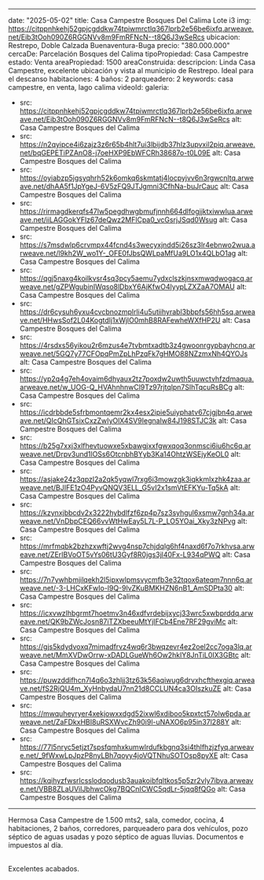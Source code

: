 ---
date: "2025-05-02"
title: Casa Campestre Bosques Del Calima Lote i3
img: https://citppnhkehj52gpjcgddkw74tpiwmrctlq367lprb2e56be6ixfq.arweave.net/Eib3tOoh090Z6RGGNVv8m9FmRFNcN--t8Q6J3wSeRcs
ubicacion: Restrepo, Doble Calzada Buenaventura-Buga
precio: "380.000.000"
cercaDe: Parcelación Bosques del Calima
tipoPropiedad: Casa Campestre
estado: Venta
areaPropiedad: 1500
areaConstruida: 
descripcion: Linda Casa Campestre, excelente ubicación y vista al municipio de Restrepo. Ideal para el descanso
habitaciones: 4
baños: 2
parqueadero: 2
keywords: casa campestre, en venta, lago calima
videoId: 
galeria:
  - src: https://citppnhkehj52gpjcgddkw74tpiwmrctlq367lprb2e56be6ixfq.arweave.net/Eib3tOoh090Z6RGGNVv8m9FmRFNcN--t8Q6J3wSeRcs
    alt: Casa Campestre Bosques del Calima
  - src: https://n2qyipce4i6zajz3z6r65b4hlt7ui3lbijdb37hlz3upvxil2piq.arweave.net/bqGEPETiPZAnO8-j7oeHXP9EbWFCRh38687o-t0L09E
    alt: Casa Campestre Bosques del Calima
  - src: https://oyiabzp5jgsyqhrh52k6omkq6skmtatj4locpyjvv6n3rgwcnltq.arweave.net/dhAA5f1JpYgeJ-6V5zFQ9JTJgmni3CfhNa-buJrCauc
    alt: Casa Campestre Bosques del Calima
  - src: https://rirmagdkerqfs47lw5pegdhwgbmufjnnh664dlfogjjktxiwwlua.arweave.net/iiLAGGokYFlz67deQwz2MFlCpa0_vcGsrjJSqd0Wsug
    alt: Casa Campestre Bosques del Calima
  - src: https://s7msdwlp6crvmpx44fcnd4s3wecyxjndd5i26sz3lr4ebnwo2wua.arweave.net/l9kh2W_wo1Y-_OFE0fJbsQWLpaMfUa9LO1x4QLbO1ag
    alt: Casa Campestre Bosques del Calima
  - src: https://qgj5naxg4koilkvsr4sq3pcy5aemu7ydxclszkjnsxmwqdwogacq.arweave.net/gZPWgubinIWqso8lDbxY6AjKfwO4lyypLZXZaA7OMAU
    alt: Casa Campestre Bosques del Calima
  - src: https://dr6cysuh6yxu4cvcbnozmplrli4u5utiihyrabl3bbpfs56hh5sq.arweave.net/HHwsSof2L04Kogtdlj1xWjlO0mhB8RAFewheWXfHP2U
    alt: Casa Campestre Bosques del Calima
  - src: https://4rsdxs56yikou2r6mzus4e7tvbmtxadtb3z4gwoonrgypbayhcnq.arweave.net/5GQ7y77CFOpqPmZpLhPzqFk7gHMO88NZzmxNh4QYOJs
    alt: Casa Campestre Bosques del Calima
  - src: https://yp2q4g7eh4ovaim6dhyaux2tz7poxdw2uwth5uuwctvhfzdmaqua.arweave.net/w_UOG-Q_HVAhnhnwCl9Tz97rjtqlpn7SlhTqcuRsBCg
    alt: Casa Campestre Bosques del Calima
  - src: https://icdrbbde5sfrbmontqemr2kx4esx2ipie5uiyphatv67cjgjbn4q.arweave.net/QIcQhGTsixCxzZwIyOlX4SV9IegnaIw84J198STJC3k
    alt: Casa Campestre Bosques del Calima
  - src: https://b25g7xxj3xlfhevtuowxe5xbawgjxxfgwxqoq3onmsci6iu6hc6q.arweave.net/Drpv3und1lOSs6OtcnbhBYyb3Ka14OhtzWSEjyKeOL0
    alt: Casa Campestre Bosques del Calima
  - src: https://asjake24z3qpzl2a2qk5yqwl7rxg6i3mowzgk3iqkkmlxzhk4zaa.arweave.net/BJIFE1zO4PyvQNQV3ELL_G5vI2x1smVtEFKYu-Tq5kA
    alt: Casa Campestre Bosques del Calima
  - src: https://kzynxjbbcdv2x3222hybdlfzf6zp4p7sz3syhgul6xsmw7gnh34a.arweave.net/VnDbpCEQ66vvWtHwEay5L7L-P_LO5YOai_Xky3zNPvg
    alt: Casa Campestre Bosques del Calima
  - src: https://mrfmqbk2bzhzxwftj2wvg4nsp7chjdqlg6hf4naxd6f7o7rkhvsa.arweave.net/ZErIBVoOT5vYs06tU3Gyf8R0jgs3jl40Fx-L934qPWQ
    alt: Casa Campestre Bosques del Calima
  - src: https://7n7ywhbmjilqekh2l5ipxwlpmsvycmfb3e32tqox6ateqm7nnn6q.arweave.net/-3-LHCxKFwIo-l9Q-9lvZKuBMKHZN6nB1_AmSDPta30
    alt: Casa Campestre Bosques del Calima
  - src: https://icxvwzlhbgrmt7hoetmv3n46xdfvrdebijxycj33wrc5xwbprddq.arweave.net/QK9bZWcJosn87iTZXbeeuMtYjIFCb4Ene7RF29gviMc
    alt: Casa Campestre Bosques del Calima
  - src: https://gjs5kdydvoxq7mimadfrvz4wq6r3bwqzevr4ez2oel2cc7oga3lq.arweave.net/MmXVDwOrrw-xDADLGueWh6Ow2hklY8JnTiL0IX3GBtc
    alt: Casa Campestre Bosques del Calima
  - src: https://puwzddifhcn7l4q6o3zhljj3tz63k56aqiwug6drvxhcfthexgiq.arweave.net/fS2RjQU4m_XyHnbydaU7nn21d8CCLUN4ca3OIszkuZE
    alt: Casa Campestre Bosques del Calima
  - src: https://mwquheyryer4xekjowxxdgd52ixwl6xdiboo5kpxtct57olw6pda.arweave.net/ZaFDkxHBI8uRSXWvcZh90i9l-uNAXO6p95in37l288Y
    alt: Casa Campestre Bosques del Calima
  - src: https://77l5nryc5etjzt7spsfqmhxkumwlrdufkbgnq3si4thlfhzjzfyq.arweave.net/_9fWxwLpJpzP8nyLBh7qoyy4joVQTNhuSOTOsp8pyXE
    alt: Casa Campestre Bosques del Calima
  - src: https://kqihyzfwsrlcsslodqodusb3auakoibfqltkos5p5zr2vly7ibva.arweave.net/VBB8ZLaUVilJbhwcOkg7BQCnICWC5qdLr-5jqq8fQGo
    alt: Casa Campestre Bosques del Calima
 
 
 ---

Hermosa Casa Campestre de 1.500 mts2, sala, comedor, cocina, 4 habitaciones, 2 baños, corredores, parqueadero para dos vehículos, pozo séptico de aguas usadas y pozo séptico de aguas lluvias. Documentos e impuestos al día. <br><br>

Excelentes acabados. <br><br>